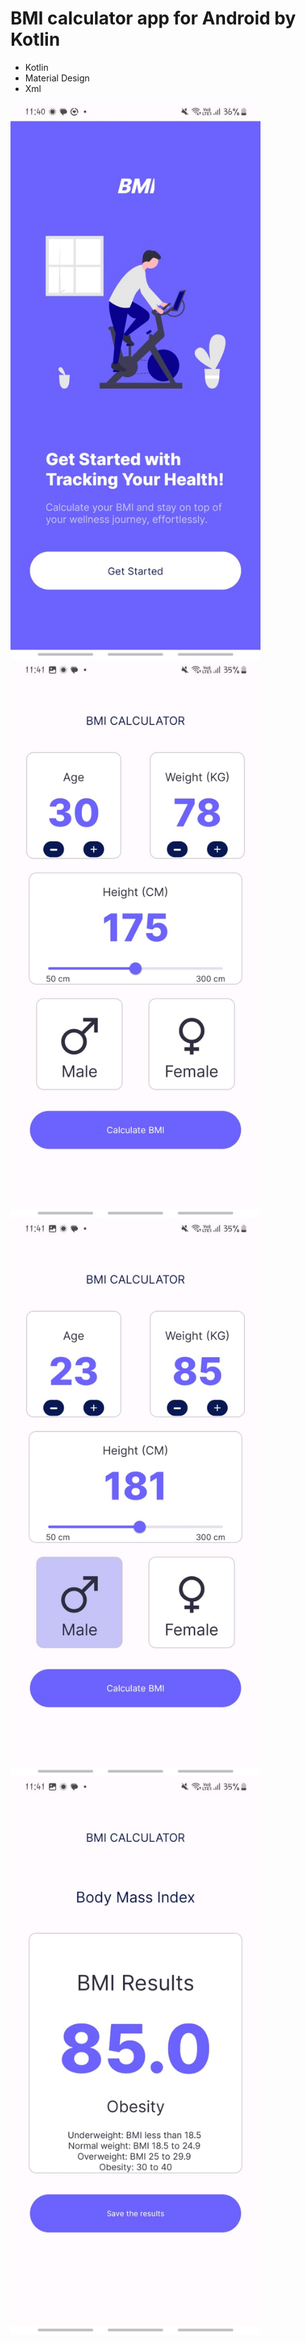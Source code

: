 # BMI calculator app for Android by Kotlin

* Kotlin
* Material Design
* Xml

<img src="image/IMG_1.jpg" width="400px"> <img src="image/IMG_2.jpg" width="400px">
<img src="image/IMG_3.jpg" width="400px"> <img src="image/IMG_4.jpg" width="400px">
